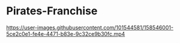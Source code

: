 # Pirates-Franchise


https://user-images.githubusercontent.com/101544581/158546001-5ce2c0e1-fe4e-4471-b83e-9c32ce9b30fc.mp4

